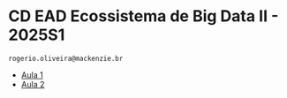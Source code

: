 # CD EAD Ecossistema de Big Data II - 2025S1
```
rogerio.oliveira@mackenzie.br
```

* [Aula 1](https://github.com/Rogerio-mack/CD_EAD_BIG_2025S1/blob/main/aula1.md)
* [Aula 2](https://github.com/Rogerio-mack/CD_EAD_BIG_2025S1/blob/main/aula1.md)
